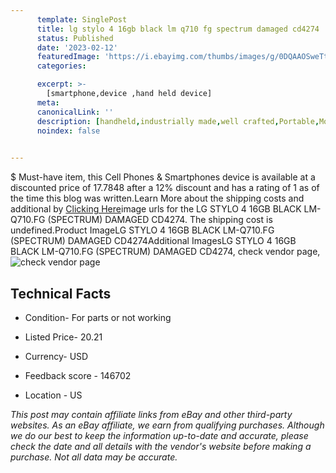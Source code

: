 ```yaml
---
      template: SinglePost
      title: lg stylo 4 16gb black lm q710 fg spectrum damaged cd4274
      status: Published
      date: '2023-02-12'
      featuredImage: 'https://i.ebayimg.com/thumbs/images/g/0DQAAOSweTtjfv9P/s-l225.jpg'
      categories: 

      excerpt: >-
        [smartphone,device ,hand held device]
      meta:
      canonicalLink: ''
      description: [handheld,industrially made,well crafted,Portable,Mobile,Compact,Convenient,Lightweight,Maneuverable,Man-portable,Miniature,Carriable,Hand-held,Light,Holdable,Transportable,Mobile device,Pocket-sized,On-the-go,Wireless,Cordless,Compact size,Convenient size, smartphone,device ,hand held device]
      noindex: false

        
---
```

$
    Must-have item, this Cell Phones & Smartphones device is available at a discounted price of 17.7848 after a 12% discount and has a rating of 1 as of the time this blog was written.Learn More about the shipping costs and additional by [Clicking Here](https://www.ebay.com/itm/275552404955?hash=item40283405db%3Ag%3A0DQAAOSweTtjfv9P&mkevt=1&mkcid=1&mkrid=711-53200-19255-0&campid=%253CePNCampaignId%253E&customid=%253CreferenceId%253E&toolid=10049)image urls for the LG STYLO 4 16GB BLACK LM-Q710.FG (SPECTRUM) DAMAGED CD4274. The shipping cost is undefined.Product ImageLG STYLO 4 16GB BLACK LM-Q710.FG (SPECTRUM) DAMAGED CD4274Additional ImagesLG STYLO 4 16GB BLACK LM-Q710.FG (SPECTRUM) DAMAGED CD4274, check vendor page, ![check vendor page](https://origin-galleryplus.ebayimg.com/ws/web/275552404955_2_0_1/225x225.jpg,https://origin-galleryplus.ebayimg.com/ws/web/275552404955_3_0_1/225x225.jpg,https://origin-galleryplus.ebayimg.com/ws/web/275552404955_4_0_1/225x225.jpg,https://origin-galleryplus.ebayimg.com/ws/web/275552404955_5_0_1/225x225.jpg)
    
    

 ## Technical Facts 



     
      

 - Condition- For parts or not working 


      

 - Listed Price- 20.21 


      

 - Currency- USD 


      

 - Feedback score - 146702 


      

 - Location - US 


      
      

 *_This post may contain affiliate links from eBay and other third-party websites. As an eBay affiliate, we earn from qualifying purchases. Although we do our best to keep the information up-to-date and accurate, please check the date and all details with the vendor's website before making a purchase. Not all data may be accurate._*



    
    
    
    
    